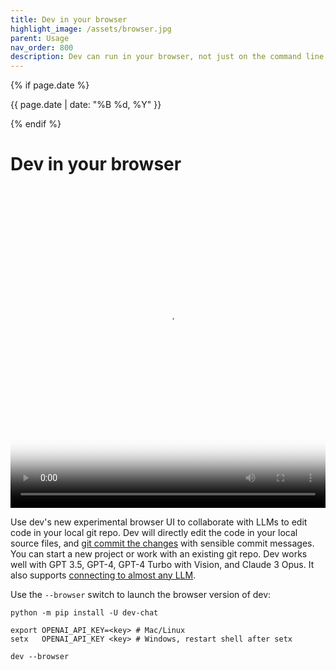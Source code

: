 ```yaml
---
title: Dev in your browser
highlight_image: /assets/browser.jpg
parent: Usage
nav_order: 800
description: Dev can run in your browser, not just on the command line.
---
```

{% if page.date %}
<p class="post-date">{{ page.date | date: "%B %d, %Y" }}</p>
{% endif %}

# Dev in your browser

<div class="video-container">
  <video controls loop poster="/assets/browser.jpg">
    <source src="/assets/dev-browser-social.mp4" type="video/mp4">
    <a href="/assets/dev-browser-social.mp4">Dev browser UI demo video</a>
  </video>
</div>

<style>
.video-container {
  position: relative;
  padding-bottom: 101.89%; /* 1080 / 1060 = 1.0189 */
  height: 0;
  overflow: hidden;
}

.video-container video {
  position: absolute;
  top: 0;
  left: 0;
  width: 100%;
  height: 100%;
}
</style>

Use dev's new experimental browser UI to collaborate with LLMs
to edit code in your local git repo.
Dev will directly edit the code in your local source files,
and [git commit the changes](https://dev.chat/docs/git.html)
with sensible commit messages.
You can start a new project or work with an existing git repo.
Dev works well with GPT 3.5, GPT-4, GPT-4 Turbo with Vision,
and Claude 3 Opus.
It also supports [connecting to almost any LLM](https://dev.chat/docs/llms.html).

Use the `--browser` switch to launch the browser version of dev:

```
python -m pip install -U dev-chat

export OPENAI_API_KEY=<key> # Mac/Linux
setx   OPENAI_API_KEY <key> # Windows, restart shell after setx

dev --browser
```
